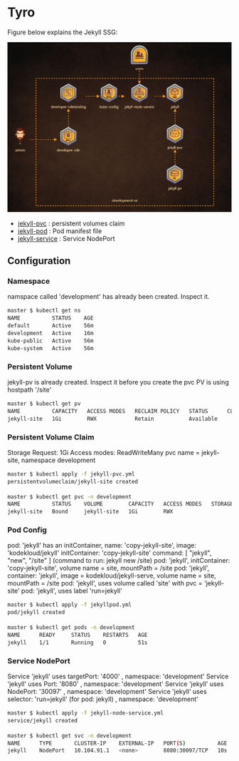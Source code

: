 # Tyro

Figure below explains the Jekyll SSG:

![Figure-Bravo](https://github.com/mhshamim/Game-of-Pods/blob/master/scenarios/Game-of-Pods-Tyro-Deploy.JPG)

* [jekyll-pvc](jekyll-pvc.yml) : persistent volumes claim
* [jekyll-pod](jekyll-pod.yml) : Pod manifest file
* [jekyll-service](jekyll-node-service.yml) : Service NodePort


## Configuration

### Namespace

namspace called 'development' has already been created. Inspect it.

```sh
master $ kubectl get ns
NAME          STATUS    AGE
default       Active    56m
development   Active    16m
kube-public   Active    56m
kube-system   Active    56m
```

### Persistent Volume

jekyll-pv is already created. Inspect it before you create the pvc
PV is using hostpath '/site'

```sh
master $ kubectl get pv
NAME          CAPACITY   ACCESS MODES   RECLAIM POLICY   STATUS      CLAIM     STORAGECLASS   REASON    AGE
jekyll-site   1Gi        RWX            Retain           Available                                      17m
```

### Persistent Volume Claim

Storage Request: 1Gi
Access modes: ReadWriteMany
pvc name = jekyll-site, namespace development

```sh
master $ kubectl apply -f jekyll-pvc.yml
persistentvolumeclaim/jekyll-site created

master $ kubectl get pvc -n development
NAME          STATUS    VOLUME        CAPACITY   ACCESS MODES   STORAGECLASS   AGE
jekyll-site   Bound     jekyll-site   1Gi        RWX                           2m
```

### Pod Config

pod: 'jekyll' has an initContainer, name: 'copy-jekyll-site', image: 'kodekloud/jekyll'
initContainer: 'copy-jekyll-site' command: [ "jekyll", "new", "/site" ] (command to run: jekyll new /site)
pod: 'jekyll', initContainer: 'copy-jekyll-site', volume name = site, mountPath = /site
pod: 'jekyll', container: 'jekyll', image = kodekloud/jekyll-serve, volume name = site, mountPath = /site
pod: 'jekyll', uses volume called 'site' with pvc = 'jekyll-site'
pod: 'jekyll', uses label 'run=jekyll'

```sh
master $ kubectl apply -f jekyllpod.yml
pod/jekyll created

master $ kubectl get pods -n development
NAME      READY     STATUS    RESTARTS   AGE
jekyll    1/1       Running   0          51s
```

### Service NodePort

Service 'jekyll' uses targetPort: '4000' , namespace: 'development'
Service 'jekyll' uses Port: '8080' , namespace: 'development'
Service 'jekyll' uses NodePort: '30097' , namespace: 'development'
Service 'jekyll' uses selector: 'run=jekyll' (for pod: jekyll) , namespace: 'development'

```sh
master $ kubectl apply -f jekyll-node-service.yml
service/jekyll created

master $ kubectl get svc -n development
NAME      TYPE       CLUSTER-IP    EXTERNAL-IP   PORT(S)          AGE
jekyll    NodePort   10.104.91.1   <none>        8080:30097/TCP   10s
```
